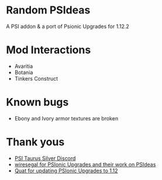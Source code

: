 # Random PSIdeas
A PSI addon & a port of Psionic Upgrades for 1.12.2


Mod Interactions
===========
* Avaritia
* Botania
* Tinkers Construct

Known bugs
=========
* Ebony and Ivory armor textures are broken


Thank yous
============
* [PSI Taurus Silver Discord](http://discord.gg/vqg6qTH)
* [wiresegal for PSIonic Upgrades and their work on PSIdeas](https://minecraft.curseforge.com/projects/psionic-upgrades)
* [Quat for updating PSIonic Upgrades to 1.12](https://github.com/quat1024/PSIonic-Upgrades)
